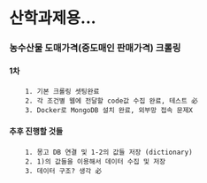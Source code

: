 # 산학과제용...

### **농수산물 도매가격**(**중도매인 판매가격**) 크롤링

#### 1차
        1. 기본 크롤링 셋팅완료
        2. 각 조건별 웹에 전달할 code값 수집 완료, 테스트 必
        3. Docker로 MongoDB 설치 완료, 외부망 접속 문제X

#### 추후 진행할 것들
        1. 몽고 DB 연결 및 1-2의 값들 저장 (dictionary)
        2. 1)의 값들을 이용해서 데이터 수집 및 저장
        3. 데이터 구조? 생각 必
